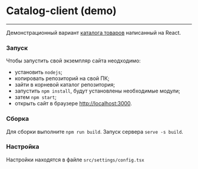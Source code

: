 # Catalog-client (demo)
---

Демонстрационный вариант [каталога товаров](http://45.141.103.252) написанный на React.

### Запуск

Чтобы запустить свой экземпляр сайта неодходимо:
- установить `nodejs`;
- копировать репозиторий на свой ПК;
- зайти в корневой каталог репозитория; 
- запустить `npm install`, будут установлены необходимые модули;
- затем `npm start`;
- открыть сайт в браузере [http://localhost:3000](http://localhost:3000).

### Сборка

Для сборки выполните `npm run build`. 
Запуск сервера `serve -s build`.

### Настройка

Настройки находятся в файле `src/settings/config.tsx`

